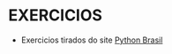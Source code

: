# EXERCICIOS

+ Exercicios tirados do site [Python Brasil](https://wiki.python.org.br/ListaDeExercicios)
